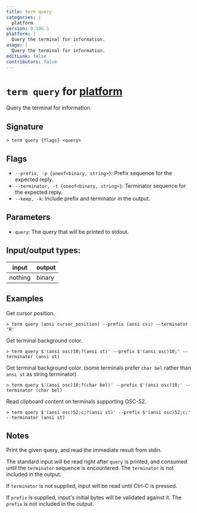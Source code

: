 ```yaml
---
title: term query
categories: |
  platform
version: 0.106.1
platform: |
  Query the terminal for information.
usage: |
  Query the terminal for information.
editLink: false
contributors: false
---
```

<!-- This file is automatically generated. Please edit the command in https://github.com/nushell/nushell instead. -->

# `term query` for [platform](/commands/categories/platform.md)

<div class='command-title'>Query the terminal for information.</div>

## Signature

```> term query {flags} <query>```

## Flags

 -  `--prefix, -p {oneof<binary, string>}`: Prefix sequence for the expected reply.
 -  `--terminator, -t {oneof<binary, string>}`: Terminator sequence for the expected reply.
 -  `--keep, -k`: Include prefix and terminator in the output.

## Parameters

 -  `query`: The query that will be printed to stdout.


## Input/output types:

| input   | output |
| ------- | ------ |
| nothing | binary |
## Examples

Get cursor position.
```nu
> term query (ansi cursor_position) --prefix (ansi csi) --terminator 'R'

```

Get terminal background color.
```nu
> term query $'(ansi osc)10;?(ansi st)' --prefix $'(ansi osc)10;' --terminator (ansi st)

```

Get terminal background color. (some terminals prefer `char bel` rather than `ansi st` as string terminator)
```nu
> term query $'(ansi osc)10;?(char bel)' --prefix $'(ansi osc)10;' --terminator (char bel)

```

Read clipboard content on terminals supporting OSC-52.
```nu
> term query $'(ansi osc)52;c;?(ansi st)' --prefix $'(ansi osc)52;c;' --terminator (ansi st)

```

## Notes
Print the given query, and read the immediate result from stdin.

The standard input will be read right after `query` is printed, and consumed until the `terminator`
sequence is encountered. The `terminator` is not included in the output.

If `terminator` is not supplied, input will be read until Ctrl-C is pressed.

If `prefix` is supplied, input's initial bytes will be validated against it.
The `prefix` is not included in the output.